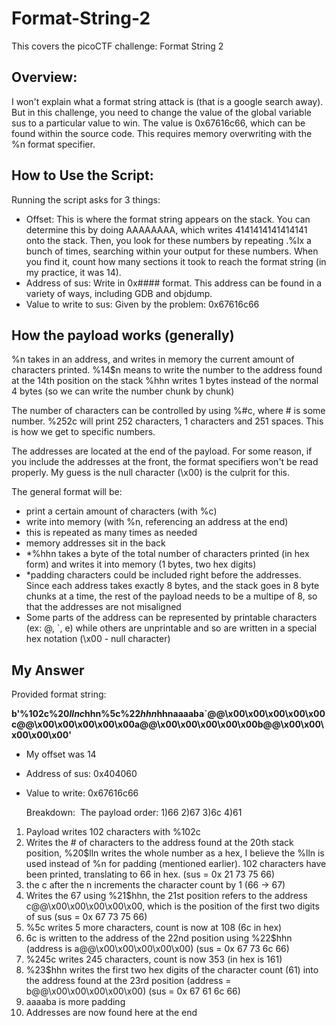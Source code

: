 # Format-String-2
This covers the picoCTF challenge: Format String 2

## Overview:
I won't explain what a format string attack is (that is a google search away). But in this challenge, you need to change the value of the global variable sus to a particular value to win. The value is 0x67616c66, which can be found within the source code. This requires memory overwriting with the %n format specifier. 

## How to Use the Script: 
Running the script asks for 3 things:
 - Offset: This is where the format string appears on the stack. You can determine this by doing AAAAAAAA, which writes 4141414141414141 onto the stack. Then, you look for these numbers by repeating .%lx a bunch of times, searching within your output for these numbers. When you find it, count how many sections it took to reach the format string (in my practice, it was 14).
 - Address of sus: Write in 0x#### format. This address can be found in a variety of ways, including GDB and objdump.
 - Value to write to sus: Given by the problem: 0x67616c66

## How the payload works (generally)
%n takes in an address, and writes in memory the current amount of characters printed. 
%14$n means to write the number to the address found at the 14th position on the stack
%hhn writes 1 bytes instead of the normal 4 bytes (so we can write the number chunk by chunk)

The number of characters can be controlled by using %#c, where # is some number. %252c will print 252 characters, 1 characters and 251 spaces. This is how we get to specific numbers. 

The addresses are located at the end of the payload. For some reason, if you include the addresses at the front, the format specifiers won't be read properly. My guess is the null character (\x00) is the culprit for this. 

The general format will be: 
 - print a certain amount of characters (with %c)
 - write into memory (with %n, referencing an address at the end)
 - this is repeated as many times as needed
 - memory addresses sit in the back
 - *%hhn takes a byte of the total number of characters printed (in hex form) and writes it into memory (1 bytes, two hex digits)
 - *padding characters could be included right before the addresses. Since each address takes exactly 8 bytes, and the stack goes in 8 byte chunks at a time, the rest of the payload needs to be a multipe of 8, so that the addresses are not misaligned
 - Some parts of the address can be represented by printable characters (ex: @, `, e) while others are unprintable and so are written in a special hex notation (\x00 - null character)

## My Answer
Provided format string: 

**b'%102c%20$llnc%21$hhn%5c%22$hhn%245c%23$hhnaaaaba`@@\x00\x00\x00\x00\x00c@@\x00\x00\x00\x00\x00a@@\x00\x00\x00\x00\x00b@@\x00\x00\x00\x00\x00'**

- My offset was 14
- Address of sus: 0x404060
- Value to write: 0x67616c66

  Breakdown:
&nbsp;The payload order: 1)66 2)67 3)6c 4)61

1. Payload writes 102 characters with %102c
2. Writes the # of characters to the address found at the 20th stack position, %20$lln writes the whole number as a hex, I believe the %lln is used instead of %n for padding (mentioned earlier). 102 characters have been printed, translating to 66 in hex. (sus = 0x 21 73 75 66)
3. the c after the n increments the character count by 1 (66 -> 67)
4. Writes the 67 using %21$hhn, the 21st position refers to the address c@@\x00\x00\x00\x00\x00, which is the position of the first two digits of sus (sus = 0x 67 73 75 66)
5. %5c writes 5 more characters, count is now at 108 (6c in hex)
6. 6c is written to the address of the 22nd position using %22$hhn (address is a@@\x00\x00\x00\x00\x00) (sus = 0x 67 73 6c 66)
7. %245c writes 245 characters, count is now 353 (in hex is 161)
8. %23$hhn writes the first two hex digits of the character count (61) into the address found at the 23rd position (address = b@@\x00\x00\x00\x00\x00) (sus = 0x 67 61 6c 66)
9. aaaaba is more padding
10. Addresses are now found here at the end
